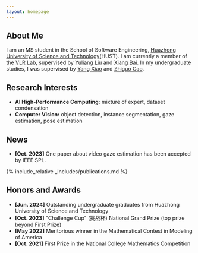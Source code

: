 ```yaml
---
layout: homepage
---
```


## About Me

I am an MS student in the School of Software Engineering, [Huazhong University of Science and Technology](https://english.hust.edu.cn/)(HUST). I am currently a member of the [VLR Lab](http://vlrlab.aia.hust.edu.cn/), supervised by [Yuliang Liu](https://openreview.net/profile?id=~Yuliang_Liu2) and [Xiang Bai](https://scholar.google.com/citations?user=UeltiQ4AAAAJ). In my undergraduate studies, I was supervised by [Yang Xiao](https://scholar.google.com.tw/citations?hl=zh-CN&user=NeKBuXEAAAAJ) and [Zhiguo Cao](https://scholar.google.com.tw/citations?hl=zh-CN&user=396o2BAAAAAJ).

## Research Interests

- **AI High-Performance Computing:** mixture of expert, dataset condensation
- **Computer Vision:** object detection, instance segmentation, gaze estimation, pose estimation

## News

- **[Oct. 2023]** One paper about video gaze estimation has been accepted by IEEE SPL.


{% include_relative _includes/publications.md %}

<!-- {% include_relative _includes/services.md %} -->

## Honors and Awards
- **[Jun. 2024]** Outstanding undergraduate graduates from Huazhong University of Science and Technology
- **[Oct. 2023]** "Challenge Cup" (挑战杯) National Grand Prize (top prize beyond First Prize)
- **[May 2022]**  Meritorious winner in the Mathematical Contest in Modeling of America
- **[Oct. 2021]** First Prize in the National College Mathematics Competition
